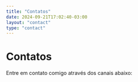 ```yaml
---
title: "Contatos"
date: 2024-09-21T17:02:40-03:00
layout: "contact"
type: "contact"
---
```


# Contatos

Entre em contato comigo através dos canais abaixo: